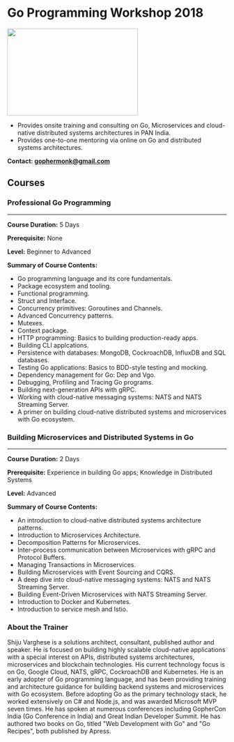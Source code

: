 # Go Programming Workshop 2018
<a href="(https://medium.com/@shijuvar"><img src="https://github.com/shijuvar/gokit/blob/master/img/go_logo.png" align="center" height="200" width="300" ></a>

* Provides onsite training and consulting on Go, Microservices and cloud-native distributed systems architectures in PAN India.
* Provides one-to-one mentoring via online on Go and distributed systems architectures.

**Contact: gophermonk@gmail.com**  


## Courses
### Professional Go Programming 
-------------------------------
**Course Duration:**  5 Days 

**Prerequisite:**  None

**Level:** Beginner to Advanced 

**Summary of Course Contents:** 
*	Go programming language and its core fundamentals.
* Package ecosystem and tooling.
*	Functional programming.
*	Struct and Interface.
*	Concurrency primitives: Goroutines and Channels.
*	Advanced Concurrency patterns.
* Mutexes.
* Context package.
* HTTP programming: Basics to building production-ready apps.
* Building CLI applcations.
*	Persistence with databases: MongoDB, CockroachDB, InfluxDB and SQL databases.
*	Testing Go applications: Basics to BDD-style testing and mocking.
* Dependency management for Go: Dep and Vgo.
* Debugging, Profiling and Tracing Go programs. 
*	Building next-generation APIs with gRPC.
* Working with cloud-native messaging systems: NATS and NATS Streaming Server.
* A primer on building cloud-native distributed systems and microservices with Go ecosystem.


### Building Microservices and Distributed Systems in Go
--------------------------------------------------------
**Course Duration:**  2 Days 

**Prerequisite:**  Experience in building Go apps; Knowledge in Distributed Systems 

**Level:** Advanced 

**Summary of Course Contents:**  
* An introduction to cloud-native distributed systems architecture patterns.
* Introduction to Microservices Architecture.
* Decomposition Patterns for Microservices. 
* Inter-process communication between Microservices with gRPC and Protocol Buffers.
* Managing Transactions in Microservices.
* Building Microservices with Event Sourcing and CQRS. 
* A deep dive into cloud-native messaging systems: NATS and NATS Streaming Server. 
* Building Event-Driven Microservices with NATS Streaming Server.
*	Introduction to Docker and Kubernetes.
*	Introduction to service mesh and Istio.


### About the Trainer
Shiju Varghese is a solutions architect, consultant, published author and speaker. He is focused on building highly scalable cloud-native applications with a special interest on APIs, distributed systems architectures, microservices and blockchain technologies. His current technology focus is on Go, Google Cloud, NATS, gRPC, CockroachDB and Kubernetes. He is an early adopter of Go programming language, and has been providing training and architecture guidance for building backend systems and microservices with Go ecosystem. Before adopting Go as the primary technology stack, he worked extensively on C# and Node.js, and was awarded Microsoft MVP seven times. He has spoken at numerous conferences including GopherCon India (Go Conference in India) and Great Indian Developer Summit. He has authored two books on Go, titled "Web Development with Go" and "Go Recipes", both published by Apress.

